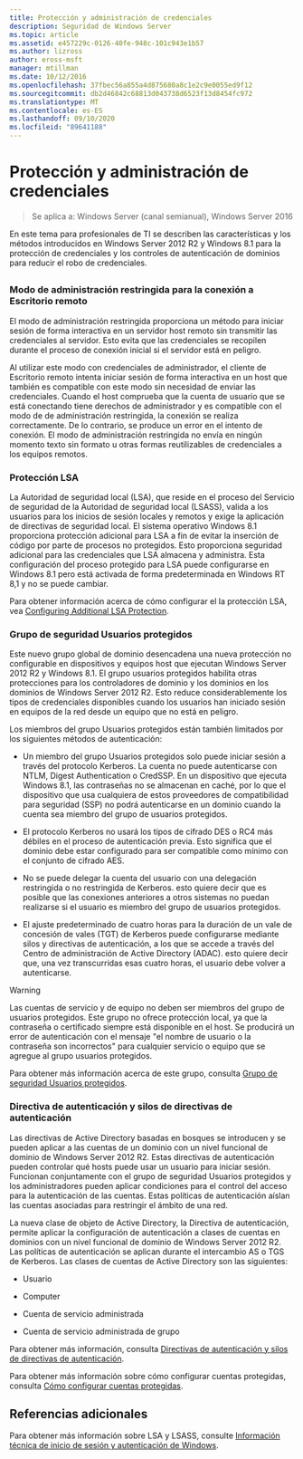 ```yaml
---
title: Protección y administración de credenciales
description: Seguridad de Windows Server
ms.topic: article
ms.assetid: e457229c-0126-40fe-948c-101c943e1b57
ms.author: lizross
author: eross-msft
manager: mtillman
ms.date: 10/12/2016
ms.openlocfilehash: 37fbec56a855a4d875680a8c1e2c9e0055ed9f12
ms.sourcegitcommit: db2d46842c68813d043738d6523f13d8454fc972
ms.translationtype: MT
ms.contentlocale: es-ES
ms.lasthandoff: 09/10/2020
ms.locfileid: "89641188"
---
```

# <a name="credentials-protection-and-management"></a>Protección y administración de credenciales

>Se aplica a: Windows Server (canal semianual), Windows Server 2016

En este tema para profesionales de TI se describen las características y los métodos introducidos en Windows Server 2012 R2 y Windows 8.1 para la protección de credenciales y los controles de autenticación de dominios para reducir el robo de credenciales.

## <a name="BKMK_CredentialsProtectionManagement"></a>
### <a name="restricted-admin-mode-for-remote-desktop-connection"></a>Modo de administración restringida para la conexión a Escritorio remoto
El modo de administración restringida proporciona un método para iniciar sesión de forma interactiva en un servidor host remoto sin transmitir las credenciales al servidor. Esto evita que las credenciales se recopilen durante el proceso de conexión inicial si el servidor está en peligro.

Al utilizar este modo con credenciales de administrador, el cliente de Escritorio remoto intenta iniciar sesión de forma interactiva en un host que también es compatible con este modo sin necesidad de enviar las credenciales. Cuando el host comprueba que la cuenta de usuario que se está conectando tiene derechos de administrador y es compatible con el modo de de administración restringida, la conexión se realiza correctamente. De lo contrario, se produce un error en el intento de conexión. El modo de administración restringida no envía en ningún momento texto sin formato u otras formas reutilizables de credenciales a los equipos remotos.

### <a name="lsa-protection"></a>Protección LSA
La Autoridad de seguridad local (LSA), que reside en el proceso del Servicio de seguridad de la Autoridad de seguridad local (LSASS), valida a los usuarios para los inicios de sesión locales y remotos y exige la aplicación de directivas de seguridad local. El sistema operativo Windows 8.1 proporciona protección adicional para LSA a fin de evitar la inserción de código por parte de procesos no protegidos. Esto proporciona seguridad adicional para las credenciales que LSA almacena y administra. Esta configuración del proceso protegido para LSA puede configurarse en Windows 8.1 pero está activada de forma predeterminada en Windows RT 8,1 y no se puede cambiar.

Para obtener información acerca de cómo configurar el la protección LSA, vea [Configuring Additional LSA Protection](configuring-additional-lsa-protection.md).

### <a name="protected-users-security-group"></a>Grupo de seguridad Usuarios protegidos
Este nuevo grupo global de dominio desencadena una nueva protección no configurable en dispositivos y equipos host que ejecutan Windows Server 2012 R2 y Windows 8.1. El grupo usuarios protegidos habilita otras protecciones para los controladores de dominio y los dominios en los dominios de Windows Server 2012 R2. Esto reduce considerablemente los tipos de credenciales disponibles cuando los usuarios han iniciado sesión en equipos de la red desde un equipo que no está en peligro.

Los miembros del grupo Usuarios protegidos están también limitados por los siguientes métodos de autenticación:

-   Un miembro del grupo Usuarios protegidos solo puede iniciar sesión a través del protocolo Kerberos. La cuenta no puede autenticarse con NTLM, Digest Authentication o CredSSP. En un dispositivo que ejecuta Windows 8.1, las contraseñas no se almacenan en caché, por lo que el dispositivo que usa cualquiera de estos proveedores de compatibilidad para seguridad (SSP) no podrá autenticarse en un dominio cuando la cuenta sea miembro del grupo de usuarios protegidos.

-   El protocolo Kerberos no usará los tipos de cifrado DES o RC4 más débiles en el proceso de autenticación previa. Esto significa que el dominio debe estar configurado para ser compatible como mínimo con el conjunto de cifrado AES.

-   No se puede delegar la cuenta del usuario con una delegación restringida o no restringida de Kerberos. esto quiere decir que es posible que las conexiones anteriores a otros sistemas no puedan realizarse si el usuario es miembro del grupo de usuarios protegidos.

-   El ajuste predeterminado de cuatro horas para la duración de un vale de concesión de vales (TGT) de Kerberos puede configurarse mediante silos y directivas de autenticación, a los que se accede a través del Centro de administración de Active Directory (ADAC). esto quiere decir que, una vez transcurridas esas cuatro horas, el usuario debe volver a autenticarse.

> [!WARNING]
> Las cuentas de servicio y de equipo no deben ser miembros del grupo de usuarios protegidos. Este grupo no ofrece protección local, ya que la contraseña o certificado siempre está disponible en el host. Se producirá un error de autenticación con el mensaje "el nombre de usuario o la contraseña son incorrectos" para cualquier servicio o equipo que se agregue al grupo usuarios protegidos.

Para obtener más información acerca de este grupo, consulta [Grupo de seguridad Usuarios protegidos](protected-users-security-group.md).

### <a name="authentication-policy-and-authentication-policy-silos"></a>Directiva de autenticación y silos de directivas de autenticación
Las directivas de Active Directory basadas en bosques se introducen y se pueden aplicar a las cuentas de un dominio con un nivel funcional de dominio de Windows Server 2012 R2. Estas directivas de autenticación pueden controlar qué hosts puede usar un usuario para iniciar sesión. Funcionan conjuntamente con el grupo de seguridad Usuarios protegidos y los administradores pueden aplicar condiciones para el control del acceso para la autenticación de las cuentas. Estas políticas de autenticación aíslan las cuentas asociadas para restringir el ámbito de una red.

La nueva clase de objeto de Active Directory, la Directiva de autenticación, permite aplicar la configuración de autenticación a clases de cuentas en dominios con un nivel funcional de dominio de Windows Server 2012 R2. Las políticas de autenticación se aplican durante el intercambio AS o TGS de Kerberos. Las clases de cuentas de Active Directory son las siguientes:

-   Usuario

-   Computer

-   Cuenta de servicio administrada

-   Cuenta de servicio administrada de grupo

Para obtener más información, consulta [Directivas de autenticación y silos de directivas de autenticación](authentication-policies-and-authentication-policy-silos.md).

Para obtener más información sobre cómo configurar cuentas protegidas, consulta [Cómo configurar cuentas protegidas](../../identity/ad-ds/manage/how-to-configure-protected-accounts.md).

## <a name="additional-references"></a>Referencias adicionales
Para obtener más información sobre LSA y LSASS, consulte [Información técnica de inicio de sesión y autenticación de Windows](/previous-versions/windows/it-pro/windows-server-2008-R2-and-2008/dn169029(v=ws.10)).